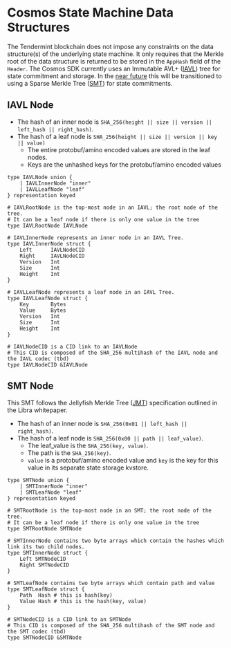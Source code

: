 # Cosmos State Machine Data Structures

The Tendermint blockchain does not impose any constraints on the data structure(s) of the underlying state machine.
It only requires that the Merkle root of the data structure is returned to be stored in the `AppHash` field of the `Header`.
The Cosmos SDK currently uses an Immutable AVL+ ([IAVL](https://github.com/cosmos/iavl)) tree for state commitment and storage.
In the [near future](https://github.com/cosmos/cosmos-sdk/blob/master/docs/architecture/adr-040-storage-and-smt-state-commitments.md)
this will be transitioned to using a Sparse Merkle Tree ([SMT](https://github.com/lazyledger/smt])) for state commitments.


## IAVL Node
* The hash of an inner node is `SHA_256(height || size || version || left_hash || right_hash)`.
* The hash of a leaf node is `SHA_256(height || size || version || key || value)`
    * The entire protobuf/amino encoded values are stored in the leaf nodes.
    * Keys are the unhashed keys for the protobuf/amino encoded values

```ipldsch
type IAVLNode union {
    | IAVLInnerNode "inner"
    | IAVLLeafNode "leaf"
} representation keyed

# IAVLRootNode is the top-most node in an IAVL; the root node of the tree.
# It can be a leaf node if there is only one value in the tree
type IAVLRootNode IAVLNode

# IAVLInnerNode represents an inner node in an IAVL Tree.
type IAVLInnerNode struct {
    Left      IAVLNodeCID
    Right     IAVLNodeCID
    Version   Int
    Size      Int
    Height    Int
}

# IAVLLeafNode represents a leaf node in an IAVL Tree.
type IAVLLeafNode struct {
    Key       Bytes
    Value     Bytes
    Version   Int
    Size      Int
    Height    Int
}

# IAVLNodeCID is a CID link to an IAVLNode
# This CID is composed of the SHA_256 multihash of the IAVL node and the IAVL codec (tbd)
type IAVLNodeCID &IAVLNode
```


## SMT Node
This SMT follows the Jellyfish Merkle Tree ([JMT](https://diem-developers-components.netlify.app/papers/jellyfish-merkle-tree/2021-01-14.pdf))
specification outlined in the Libra whitepaper.
* The hash of an inner node is `SHA_256(0x01 || left_hash || right_hash)`.
* The hash of a leaf node is `SHA_256(0x00 || path || leaf_value)`.
    * The leaf_value is the `SHA_256(key, value)`.
    * The path is the `SHA_256(key)`.
    * `value` is a protobuf/amino encoded value and `key` is the key for this value in its separate state storage kvstore.
```ipldsch
type SMTNode union {
    | SMTInnerNode "inner"
    | SMTLeafNode "leaf"
} representation keyed

# SMTRootNode is the top-most node in an SMT; the root node of the tree.
# It can be a leaf node if there is only one value in the tree
type SMTRootNode SMTNode

# SMTInnerNode contains two byte arrays which contain the hashes which link its two child nodes.
type SMTInnerNode struct {
    Left SMTNodeCID
    Right SMTNodeCID
}

# SMTLeafNode contains two byte arrays which contain path and value
type SMTLeafNode struct {
    Path  Hash # this is hash(key)
    Value Hash # this is the hash(key, value)
}

# SMTNodeCID is a CID link to an SMTNode
# This CID is composed of the SHA_256 multihash of the SMT node and the SMT codec (tbd)
type SMTNodeCID &SMTNode
```
